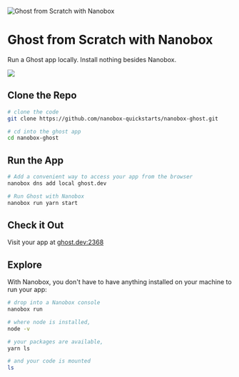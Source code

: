 ![Ghost from Scratch with Nanobox](https://guides.nanobox.io/assets/quickstart-icons/ghost.png)

# Ghost from Scratch with Nanobox

Run a Ghost app locally. Install nothing besides Nanobox.

<a href="https://nanobox.io/download"><img src="https://guides.nanobox.io/assets/quickstart-icons/download.png" /></a>


## Clone the Repo

```bash
# clone the code
git clone https://github.com/nanobox-quickstarts/nanobox-ghost.git

# cd into the ghost app
cd nanobox-ghost
```

## Run the App

```bash
# Add a convenient way to access your app from the browser
nanobox dns add local ghost.dev

# Run Ghost with Nanobox
nanobox run yarn start
```

## Check it Out

Visit your app at <a href="http://ghost.dev:2368" target="\_blank">ghost.dev:2368</a>

## Explore

With Nanobox, you don't have to have anything installed on your machine to run your app:

```bash
# drop into a Nanobox console
nanobox run

# where node is installed,
node -v

# your packages are available,
yarn ls

# and your code is mounted
ls
```
